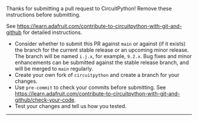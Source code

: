 Thanks for submitting a pull request to CircuitPython! Remove these instructions before submitting.

 See https://learn.adafruit.com/contribute-to-circuitpython-with-git-and-github for detailed instructions.

- Consider whether to submit this PR against `main` or against (if it exists) the branch for the current stable release or an upcoming minor release. The branch will be named `i.j.x`, for example, `9.2.x`. Bug fixes and minor enhancements can be submitted against the stable release branch, and will be merged to `main` regularly.
- Create your own fork of `circuitpython` and create a branch for your changes.
- Use `pre-commit` to check your commits before submitting. See https://learn.adafruit.com/contribute-to-circuitpython-with-git-and-github/check-your-code.
- Test your changes and tell us how you tested.

---
